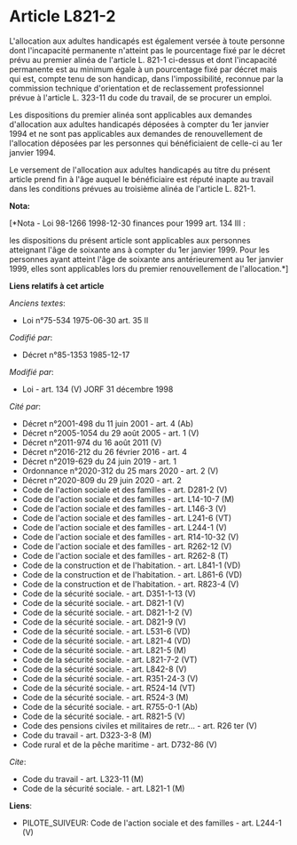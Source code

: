 # Article L821-2

L'allocation aux adultes handicapés est également versée à toute personne dont l'incapacité permanente n'atteint pas le
pourcentage fixé par le décret prévu au premier alinéa de l'article L. 821-1 ci-dessus et dont l'incapacité permanente est au
minimum égale à un pourcentage fixé par décret mais qui est, compte tenu de son handicap, dans l'impossibilité, reconnue par
la commission technique d'orientation et de reclassement professionnel   prévue à l'article L. 323-11 du code du travail, de
se procurer un emploi. 

Les dispositions du premier alinéa sont applicables aux demandes d'allocation aux adultes handicapés déposées à compter du
1er janvier 1994 et ne sont pas applicables aux demandes de renouvellement de l'allocation déposées par les personnes qui
bénéficiaient de celle-ci au 1er janvier 1994. 

Le versement de l'allocation aux adultes handicapés au titre du présent article prend fin à l'âge auquel le bénéficiaire est
réputé inapte au travail dans les conditions prévues au troisième alinéa de l'article L. 821-1.

**Nota:**

[*Nota - Loi 98-1266 1998-12-30 finances pour 1999 art. 134 III :

les dispositions du présent article sont applicables aux personnes atteignant l'âge de soixante ans à compter du 1er janvier
1999. Pour les personnes ayant atteint l'âge de soixante ans antérieurement au 1er janvier 1999, elles sont applicables lors
du premier renouvellement de l'allocation.*]

**Liens relatifs à cet article**

_Anciens textes_:

  - Loi n°75-534 1975-06-30 art. 35 II

_Codifié par_:

  - Décret n°85-1353 1985-12-17

_Modifié par_:

  - Loi - art. 134 (V) JORF 31 décembre 1998

_Cité par_:

  - Décret n°2001-498 du 11 juin 2001 - art. 4 (Ab)
  - Décret n°2005-1054 du 29 août 2005 - art. 1 (V)
  - Décret n°2011-974 du 16 août 2011 (V)
  - Décret n°2016-212 du 26 février 2016 - art. 4
  - Décret n°2019-629 du 24 juin 2019 - art. 1
  - Ordonnance n°2020-312 du 25 mars 2020 - art. 2 (V)
  - Décret n°2020-809 du 29 juin 2020 - art. 2
  - Code de l'action sociale et des familles - art. D281-2 (V)
  - Code de l'action sociale et des familles - art. L14-10-7 (M)
  - Code de l'action sociale et des familles - art. L146-3 (V)
  - Code de l'action sociale et des familles - art. L241-6 (VT)
  - Code de l'action sociale et des familles - art. L244-1 (V)
  - Code de l'action sociale et des familles - art. R14-10-32 (V)
  - Code de l'action sociale et des familles - art. R262-12 (V)
  - Code de l'action sociale et des familles - art. R262-8 (T)
  - Code de la construction et de l'habitation. - art. L841-1 (VD)
  - Code de la construction et de l'habitation. - art. L861-6 (VD)
  - Code de la construction et de l'habitation. - art. R823-4 (V)
  - Code de la sécurité sociale. - art. D351-1-13 (V)
  - Code de la sécurité sociale. - art. D821-1 (V)
  - Code de la sécurité sociale. - art. D821-1-2 (V)
  - Code de la sécurité sociale. - art. D821-9 (V)
  - Code de la sécurité sociale. - art. L531-6 (VD)
  - Code de la sécurité sociale. - art. L821-4 (VD)
  - Code de la sécurité sociale. - art. L821-5 (M)
  - Code de la sécurité sociale. - art. L821-7-2 (VT)
  - Code de la sécurité sociale. - art. L842-8 (V)
  - Code de la sécurité sociale. - art. R351-24-3 (V)
  - Code de la sécurité sociale. - art. R524-14 (VT)
  - Code de la sécurité sociale. - art. R524-3 (M)
  - Code de la sécurité sociale. - art. R755-0-1 (Ab)
  - Code de la sécurité sociale. - art. R821-5 (V)
  - Code des pensions civiles et militaires de retr... - art. R26 ter (V)
  - Code du travail - art. D323-3-8 (M)
  - Code rural et de la pêche maritime - art. D732-86 (V)

_Cite_:

  - Code du travail - art. L323-11 (M)
  - Code de la sécurité sociale. - art. L821-1 (M)

**Liens**:

  - PILOTE_SUIVEUR: Code de l'action sociale et des familles - art. L244-1 (V)
